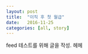 ```yaml
---
layout: post
title:  "이직 후 첫 월급"
date:   2016-11-25
categories: [all, story]
---
```


feed 테스트를 위해 글을 작성.
헤헤
